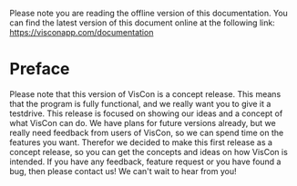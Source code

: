 Please note you are reading the offline version of this documentation. You can find the latest version of this document online at the following link:
<https://visconapp.com/documentation>

# Preface

Please note that this version of VisCon is a concept release. This means that the program is fully functional, and we really want you to give it a testdrive. This release is focused on showing our ideas and a concept of what VisCon can do. We have plans for future versions already, but we really need feedback from users of VisCon, so we can spend time on the features you want. Therefor we decided to make this first release as a concept release, so you can get the concepts and ideas on how VisCon is intended. If you have any feedback, feature request or you have found a bug, then please contact us! We can't wait to hear from you!
